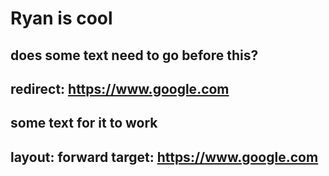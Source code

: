 # Ryan is cool

does some text need to go before this?
---
redirect: https://www.google.com
---

some text for it to work
---
layout: forward
target: https://www.google.com
---

